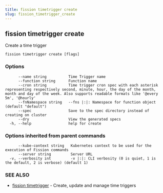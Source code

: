 ```yaml
---
title: fission timetrigger create
slug: fission_timetrigger_create
---
```

## fission timetrigger create

Create a time trigger

```
fission timetrigger create [flags]
```

### Options

```
      --name string          Time Trigger name
      --function string      Function name
      --cron string          Time trigger cron spec with each asterisk representing respectively second, minute, hour, the day of the month, month and day of the week. Also supports readable formats like '@every 5m', '@hourly'
      --fnNamespace string   --fns |:|: Namespace for function object (default "default")
      --spec                 Save to the spec directory instead of creating on cluster
      --dry                  View the generated specs
  -h, --help                 help for create
```

### Options inherited from parent commands

```
      --kube-context string   Kubernetes context to be used for the execution of Fission commands
      --server string         Server URL
  -v, --verbosity int         -v |:|: CLI verbosity (0 is quiet, 1 is the default, 2 is verbose) (default 1)
```

### SEE ALSO

* [fission timetrigger](/docs/fission-cli/fission_timetrigger/)	 - Create, update and manage time triggers

